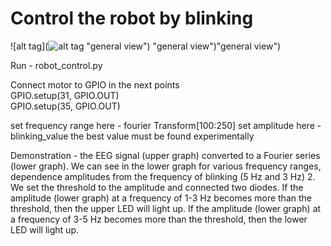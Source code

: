 # Control the robot by blinking
![alt tag](![alt tag](https://github.com/Ildaron/EEGwithRaspberryPI/blob/master/Robot_control/Supplementary%20files/fig.1.jpg "general view")​ "general view")​
 "general view")​ "general view")​

Run - robot_control.py   

Connect motor to GPIO in the next points  
GPIO.setup(31, GPIO.OUT)  
GPIO.setup(35, GPIO.OUT)  

set frequency range here - fourier Transform[100:250]
set amplitude here - blinking_value 
the best value must be found experimentally  

Demonstration - the EEG signal (upper graph) converted to a Fourier series (lower graph). We can see in the lower graph for  various frequency ranges, dependence amplitudes from the frequency of  blinking (5 Hz and 3 Hz)
2. We set the threshold to the amplitude and connected two diodes. If the amplitude (lower graph) at a frequency of 1-3 Hz becomes more than the threshold, then the upper LED will light up.
If the amplitude (lower graph)  at a frequency of 3-5 Hz becomes more than the threshold, then the lower LED will light up.

